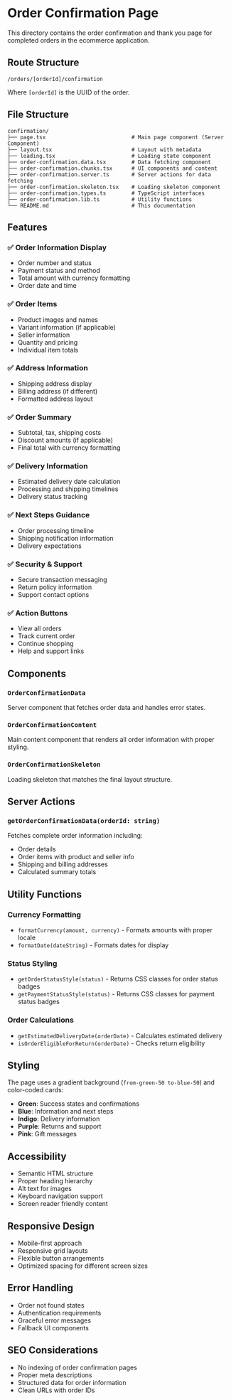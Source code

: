 # Order Confirmation Page

This directory contains the order confirmation and thank you page for completed orders in the ecommerce application.

## Route Structure

```
/orders/[orderId]/confirmation
```

Where `[orderId]` is the UUID of the order.

## File Structure

```
confirmation/
├── page.tsx                           # Main page component (Server Component)
├── layout.tsx                         # Layout with metadata
├── loading.tsx                        # Loading state component
├── order-confirmation.data.tsx        # Data fetching component
├── order-confirmation.chunks.tsx      # UI components and content
├── order-confirmation.server.ts       # Server actions for data fetching
├── order-confirmation.skeleton.tsx    # Loading skeleton component
├── order-confirmation.types.ts        # TypeScript interfaces
├── order-confirmation.lib.ts          # Utility functions
└── README.md                          # This documentation
```

## Features

### ✅ Order Information Display

- Order number and status
- Payment status and method
- Total amount with currency formatting
- Order date and time

### ✅ Order Items

- Product images and names
- Variant information (if applicable)
- Seller information
- Quantity and pricing
- Individual item totals

### ✅ Address Information

- Shipping address display
- Billing address (if different)
- Formatted address layout

### ✅ Order Summary

- Subtotal, tax, shipping costs
- Discount amounts (if applicable)
- Final total with currency formatting

### ✅ Delivery Information

- Estimated delivery date calculation
- Processing and shipping timelines
- Delivery status tracking

### ✅ Next Steps Guidance

- Order processing timeline
- Shipping notification information
- Delivery expectations

### ✅ Security & Support

- Secure transaction messaging
- Return policy information
- Support contact options

### ✅ Action Buttons

- View all orders
- Track current order
- Continue shopping
- Help and support links

## Components

### `OrderConfirmationData`

Server component that fetches order data and handles error states.

### `OrderConfirmationContent`

Main content component that renders all order information with proper styling.

### `OrderConfirmationSkeleton`

Loading skeleton that matches the final layout structure.

## Server Actions

### `getOrderConfirmationData(orderId: string)`

Fetches complete order information including:

- Order details
- Order items with product and seller info
- Shipping and billing addresses
- Calculated summary totals

## Utility Functions

### Currency Formatting

- `formatCurrency(amount, currency)` - Formats amounts with proper locale
- `formatDate(dateString)` - Formats dates for display

### Status Styling

- `getOrderStatusStyle(status)` - Returns CSS classes for order status badges
- `getPaymentStatusStyle(status)` - Returns CSS classes for payment status badges

### Order Calculations

- `getEstimatedDeliveryDate(orderDate)` - Calculates estimated delivery
- `isOrderEligibleForReturn(orderDate)` - Checks return eligibility

## Styling

The page uses a gradient background (`from-green-50 to-blue-50`) and color-coded cards:

- **Green**: Success states and confirmations
- **Blue**: Information and next steps
- **Indigo**: Delivery information
- **Purple**: Returns and support
- **Pink**: Gift messages

## Accessibility

- Semantic HTML structure
- Proper heading hierarchy
- Alt text for images
- Keyboard navigation support
- Screen reader friendly content

## Responsive Design

- Mobile-first approach
- Responsive grid layouts
- Flexible button arrangements
- Optimized spacing for different screen sizes

## Error Handling

- Order not found states
- Authentication requirements
- Graceful error messages
- Fallback UI components

## SEO Considerations

- No indexing of order confirmation pages
- Proper meta descriptions
- Structured data for order information
- Clean URLs with order IDs
